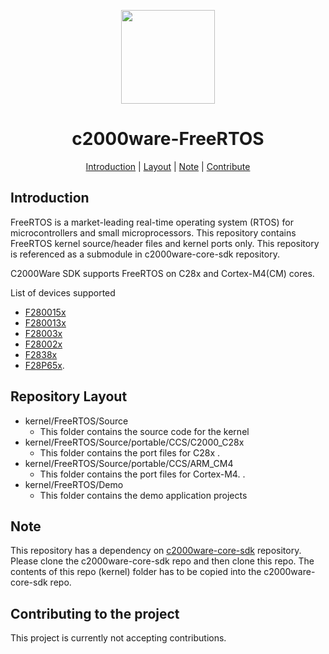 <div align="center">

<img src="https://upload.wikimedia.org/wikipedia/commons/b/ba/TexasInstruments-Logo.svg" width="150"><br/>
# c2000ware-FreeRTOS

[Introduction](#introduction) | [Layout](#repositorylayout) | [Note](#note) | [Contribute](#contributing-to-the-project)

</div>

## Introduction
FreeRTOS is a market-leading real-time operating system (RTOS) for microcontrollers and small microprocessors.
This repository contains FreeRTOS kernel source/header files and kernel ports only. This repository is referenced as a submodule in c2000ware-core-sdk repository.

C2000Ware SDK supports FreeRTOS on C28x and Cortex-M4(CM) cores.

List of devices supported
- [F280015x](https://www.ti.com/product/TMS320F2800157) 
- [F280013x](https://www.ti.com/product/TMS320F2800137)
- [F28003x](https://www.ti.com/product/TMS320F280039C)
- [F28002x](https://www.ti.com/product/TMS320F280025C)
- [F2838x](https://www.ti.com/product/TMS320F28388D)
- [F28P65x](https://www.ti.com/product/TMS320F28P650DK).


## Repository Layout
- kernel/FreeRTOS/Source 
	- This folder contains the source code for the kernel 
- kernel/FreeRTOS/Source/portable/CCS/C2000_C28x 
    -  This folder contains the port files for C28x .
- kernel/FreeRTOS/Source/portable/CCS/ARM_CM4 
    -  This folder contains the port files for Cortex-M4.	.
- kernel/FreeRTOS/Demo
	- This folder contains the demo application projects 
	
## Note
   This repository has a dependency on [c2000ware-core-sdk](https://github.com/TexasInstruments/c2000ware-core-sdk) repository. 
   Please clone the c2000ware-core-sdk repo and then clone this repo. 
   The contents of this repo (kernel) folder has to be copied into the c2000ware-core-sdk repo.

	
## Contributing to the project

This project is currently not accepting contributions. 	
